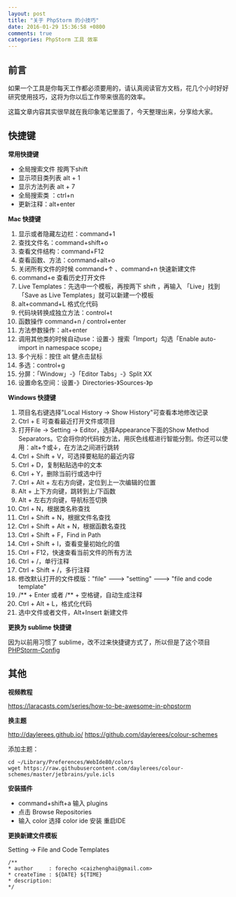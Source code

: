 ```yaml
---
layout: post
title: "关于 PhpStorm 的小技巧"
date: 2016-01-29 15:36:58 +0800
comments: true
categories: PhpStorm 工具 效率
---
```


## 前言

如果一个工具是你每天工作都必须要用的，请认真阅读官方文档，花几个小时好好研究使用技巧，这将为你以后工作带来很高的效率。

这篇文章内容其实很早就在我印象笔记里面了，今天整理出来，分享给大家。

## 快捷键

**常用快捷键**

* 全局搜索文件  按两下shift
* 显示项目类列表 alt + 1
* 显示方法列表  alt + 7
* 全局搜索类 ：ctrl+n
* 更新注释：alt+enter 

<!--more-->

**Mac 快捷键**

1. 显示或者隐藏左边栏：command+1
2. 查找文件名：command+shift+o
3. 查看文件结构：command+F12
4. 查看函数、方法：command+alt+o
5. 关闭所有文件的时候 command+↑ 、command+n 快速新建文件
6. command+e 查看历史打开文件
7. Live  Templates：先选中一个模板，再按两下 shift ，再输入 「Live」找到「Save as Live  Templates」就可以新建一个模板
8. alt+command+L 格式化代码
9. 代码块转换成独立方法：control+t
10. 函数操作 command+n / control+enter 
11. 方法参数操作：alt+enter
12. 调用其他类的时候自动use：设置-》搜索「Import」勾选「Enable auto-import in namespace scope」
13. 多个光标：按住 alt 健点击鼠标
14. 多选：control+g
15. 分屏：「Window」-》「Editor Tabs」-》Split XX
16. 设置命名空间：设置-》Directories-》Sources-》p


**Windows 快捷键**

1. 项目名右键选择"Local History -> Show History"可查看本地修改记录
2. Ctrl + E 可查看最近打开文件或项目
3. 打开File -> Setting -> Editor，选择Appearance下面的Show Method Separators。它会将你的代码按方法，用灰色线框进行智能分割。你还可以使用：alt+↑或↓，在方法之间进行跳转
4. Ctrl + Shift + V，可选择要粘贴的最近内容
5. Ctrl + D，复制粘贴选中的文本
6. Ctrl + Y，删除当前行或选中行
7. Ctrl + Alt + 左右方向键，定位到上一次编辑的位置
8. Alt + 上下方向键，跳转到上/下函数
9. Alt + 左右方向键，导航标签切换
10. Ctrl + N，根据类名称查找
11. Ctrl + Shift + N，根据文件名查找
12. Ctrl + Shift + Alt + N，根据函数名查找
13. Ctrl + Shift + F，Find in Path
14. Ctrl + Shift + I，查看变量初始化的值
15. Ctrl + F12，快速查看当前文件的所有方法
16. Ctrl + /，单行注释
17. Ctrl + Shift + /，多行注释
18. 修改默认打开的文件模版："file" ---> "setting" ---> "file and code template"
19. /** + Enter 或者  /** + 空格键，自动生成注释
20. Ctrl + Alt + L，格式化代码
21. 选中文件或者文件，Alt+Insert 新建文件

**更换为 sublime 快捷键**

因为以前用习惯了 sublime，改不过来快捷键方式了，所以但是了这个项目 [PHPStorm-Config](https://github.com/forecho/PHPStorm-Config)


## 其他

**视频教程**

<https://laracasts.com/series/how-to-be-awesome-in-phpstorm>

**换主题**

<http://daylerees.github.io/>
<https://github.com/daylerees/colour-schemes>

添加主题：
```
cd ~/Library/Preferences/WebIde80/colors
wget https://raw.githubusercontent.com/daylerees/colour-schemes/master/jetbrains/yule.icls
```

**安装插件**

- command+shift+a 输入 plugins 
- 点击 Browse Repositories
- 输入 color 选择 color ide 安装 重启IDE

**更换新建文件模板**

Setting -> File and Code Templates

```
/**
* author     : forecho <caizhenghai@gmail.com>
* createTime : ${DATE} ${TIME}
* description:
*/
```